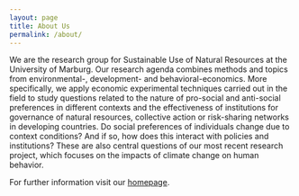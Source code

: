 ```yaml
---
layout: page
title: About Us
permalink: /about/
---
```


We are the research group for Sustainable Use of Natural Resources at the University of Marburg. Our research agenda combines methods and topics from environmental-, development- and behavioral-economics. More specifically, we apply economic  experimental techniques carried out in the field to study questions related to the nature of pro-social and anti-social preferences in different contexts and the effectiveness of institutions for governance of natural resources, collective action or risk-sharing networks in developing countries. Do social preferences of individuals change due to context conditions? And if so, how does this interact with policies and institutions? These are also central questions of our most recent research project, which focuses on the impacts of climate change on human behavior.

For further information visit our [homepage](https://www.uni-marburg.de/fb02/sustuse "homepage").

